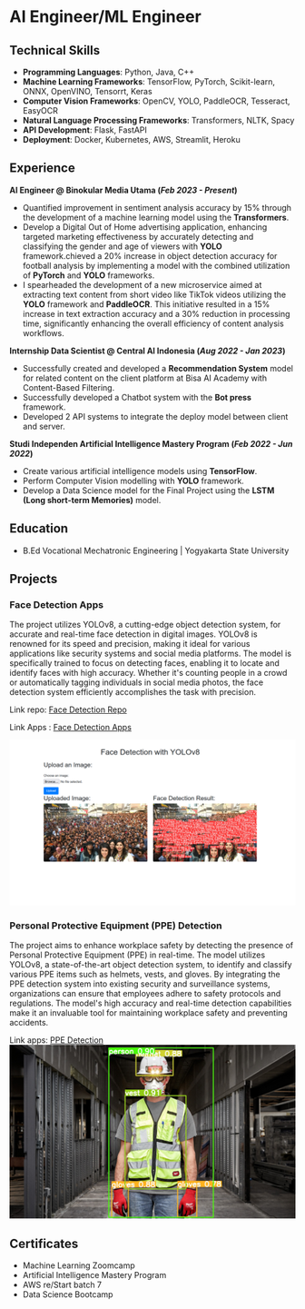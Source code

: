# AI Engineer/ML Engineer
## Technical Skills
- **Programming Languages**: Python, Java, C++
- **Machine Learning Frameworks**: TensorFlow, PyTorch, Scikit-learn, ONNX, OpenVINO, Tensorrt, Keras
- **Computer Vision Frameworks**: OpenCV, YOLO, PaddleOCR, Tesseract, EasyOCR
- **Natural Language Processing Frameworks**: Transformers, NLTK, Spacy
- **API Development**: Flask, FastAPI
- **Deployment**: Docker, Kubernetes, AWS, Streamlit, Heroku

## Experience
**AI Engineer @ Binokular Media Utama (_Feb 2023 - Present_)**
- Quantified improvement in sentiment analysis accuracy by 15% through the development of a machine learning model using the **Transformers**.
- Develop a Digital Out of Home advertising application, enhancing targeted marketing effectiveness by accurately detecting and classifying the gender and age of viewers with
**YOLO** framework.chieved a 20% increase in object detection accuracy for football analysis by implementing a model with the combined utilization of **PyTorch** and **YOLO** frameworks.
- I spearheaded the development of a new microservice aimed at extracting text content from short video like TikTok videos utilizing the **YOLO** framework and **PaddleOCR**. This initiative
resulted in a 15% increase in text extraction accuracy and a 30% reduction in processing time, significantly enhancing the overall efficiency of content analysis workflows.

**Internship Data Scientist @ Central AI Indonesia (_Aug 2022 - Jan 2023_)**
- Successfully created and developed a **Recommendation System** model for related content on the client platform at Bisa AI Academy with Content-Based Filtering.
- Successfully developed a Chatbot system with the **Bot press** framework.
- Developed 2 API systems to integrate the deploy model between client and server.

**Studi Independen Artificial Intelligence Mastery Program (_Feb 2022 - Jun 2022_)**
- Create various artificial intelligence models using **TensorFlow**.
- Perform Computer Vision modelling with **YOLO** framework.
- Develop a Data Science model for the Final Project using the **LSTM (Long short-term Memories)** model.
  
## Education
- B.Ed Vocational Mechatronic Engineering | Yogyakarta State University

## Projects
### Face Detection Apps
The project utilizes YOLOv8, a cutting-edge object detection system, for accurate and real-time face detection in digital images. YOLOv8 is renowned for its speed and precision, making it ideal for various applications like security systems and social media platforms. The model is specifically trained to focus on detecting faces, enabling it to locate and identify faces with high accuracy. Whether it's counting people in a crowd or automatically tagging individuals in social media photos, the face detection system efficiently accomplishes the task with precision.

Link repo: [Face Detection Repo](https://github.com/farizalmustaqim/face-detection)

Link Apps : [Face Detection Apps](https://face-detection-yolov8.streamlit.app/)

![Face Detection Apps](./assets/result.png)

### Personal Protective Equipment (PPE) Detection
The project aims to enhance workplace safety by detecting the presence of Personal Protective Equipment (PPE) in real-time. The model utilizes YOLOv8, a state-of-the-art object detection system, to identify and classify various PPE items such as helmets, vests, and gloves. By integrating the PPE detection system into existing security and surveillance systems, organizations can ensure that employees adhere to safety protocols and regulations. The model's high accuracy and real-time detection capabilities make it an invaluable tool for maintaining workplace safety and preventing accidents.

Link apps: [PPE Detection](https://github.com/farizalmustaqim/Personal-Protective-Equipment-Detection)
![PPE Detection](./assets/ppe_detection.jpg)

## Certificates
- Machine Learning Zoomcamp
- Artificial Intelligence Mastery Program
- AWS re/Start batch 7
- Data Science Bootcamp
